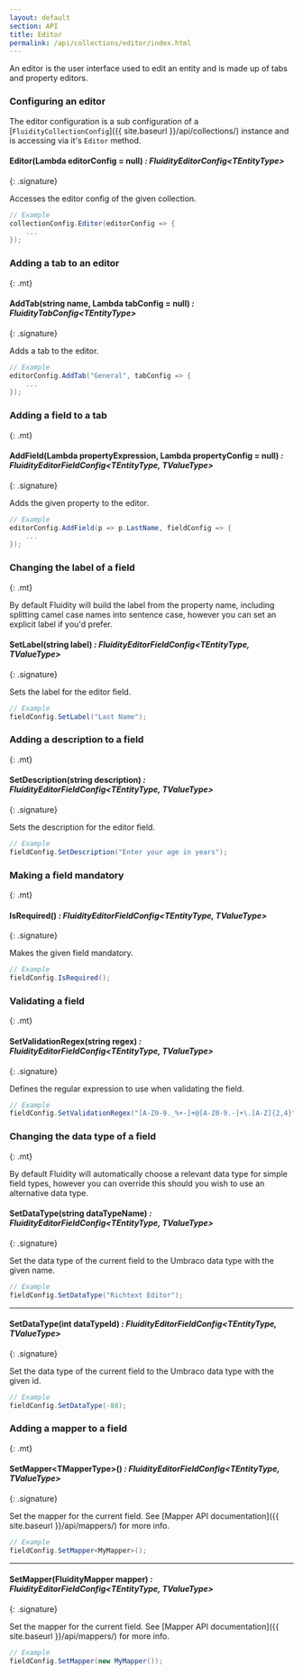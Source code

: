 ```yaml
---
layout: default
section: API
title: Editor
permalink: /api/collections/editor/index.html
---
```


An editor is the user interface used to edit an entity and is made up of tabs and property editors.

### Configuring an editor

The editor configuration is a sub configuration of a [`FluidityCollectionConfig`]({{ site.baseurl }}/api/collections/) instance and is accessing via it's `Editor` method.

#### Editor(Lambda editorConfig = null) *: FluidityEditorConfig&lt;TEntityType&gt;*
{: .signature}

Accesses the editor config of the given collection.

````csharp
// Example
collectionConfig.Editor(editorConfig => {
    ...
});
````

### Adding a tab to an editor
{: .mt}

#### AddTab(string name, Lambda tabConfig = null) *: FluidityTabConfig&lt;TEntityType&gt;*
{: .signature}

Adds a tab to the editor.

````csharp
// Example
editorConfig.AddTab("General", tabConfig => {
    ...
});
````

### Adding a field to a tab
{: .mt}

#### AddField(Lambda propertyExpression, Lambda propertyConfig = null) *: FluidityEditorFieldConfig&lt;TEntityType, TValueType&gt;*
{: .signature}

Adds the given property to the editor.

````csharp
// Example
editorConfig.AddField(p => p.LastName, fieldConfig => {
    ...
});
````

### Changing the label of a field
{: .mt}

By default Fluidity will build the label from the property name, including splitting camel case names into sentence case, however you can set an explicit label if you'd prefer.

#### SetLabel(string label) *: FluidityEditorFieldConfig&lt;TEntityType, TValueType&gt;*
{: .signature}

Sets the label for the editor field.

````csharp
// Example
fieldConfig.SetLabel("Last Name");
````

### Adding a description to a field
{: .mt}

#### SetDescription(string description) *: FluidityEditorFieldConfig&lt;TEntityType, TValueType&gt;*
{: .signature}

Sets the description for the editor field.

````csharp
// Example
fieldConfig.SetDescription("Enter your age in years");
````

### Making a field mandatory
{: .mt}

#### IsRequired() *: FluidityEditorFieldConfig&lt;TEntityType, TValueType&gt;*
{: .signature}

Makes the given field mandatory.

````csharp
// Example
fieldConfig.IsRequired();
````

### Validating a field
{: .mt}

#### SetValidationRegex(string regex) *: FluidityEditorFieldConfig&lt;TEntityType, TValueType&gt;*
{: .signature}

Defines the regular expression to use when validating the field.

````csharp
// Example
fieldConfig.SetValidationRegex("[A-Z0-9._%+-]+@[A-Z0-9.-]+\.[A-Z]{2,4}");
````

### Changing the data type of a field
{: .mt}

By default Fluidity will automatically choose a relevant data type for simple field types, however you can override this should you wish to use an alternative data type.

#### SetDataType(string dataTypeName) *: FluidityEditorFieldConfig&lt;TEntityType, TValueType&gt;*
{: .signature}

Set the data type of the current field to the Umbraco data type with the given name.

````csharp
// Example
fieldConfig.SetDataType("Richtext Editor");
````

---

#### SetDataType(int dataTypeId) *: FluidityEditorFieldConfig&lt;TEntityType, TValueType&gt;*
{: .signature}

Set the data type of the current field to the Umbraco data type with the given id.

````csharp
// Example
fieldConfig.SetDataType(-88);
````

### Adding a mapper to a field
{: .mt}

#### SetMapper&lt;TMapperType&gt;() *: FluidityEditorFieldConfig&lt;TEntityType, TValueType&gt;*
{: .signature}

Set the mapper for the current field. See [Mapper API documentation]({{ site.baseurl }}/api/mappers/) for more info.

````csharp
// Example
fieldConfig.SetMapper<MyMapper>();
````

---

#### SetMapper(FluidityMapper mapper) *: FluidityEditorFieldConfig&lt;TEntityType, TValueType&gt;*
{: .signature}

Set the mapper for the current field. See [Mapper API documentation]({{ site.baseurl }}/api/mappers/) for more info.

````csharp
// Example
fieldConfig.SetMapper(new MyMapper());
````